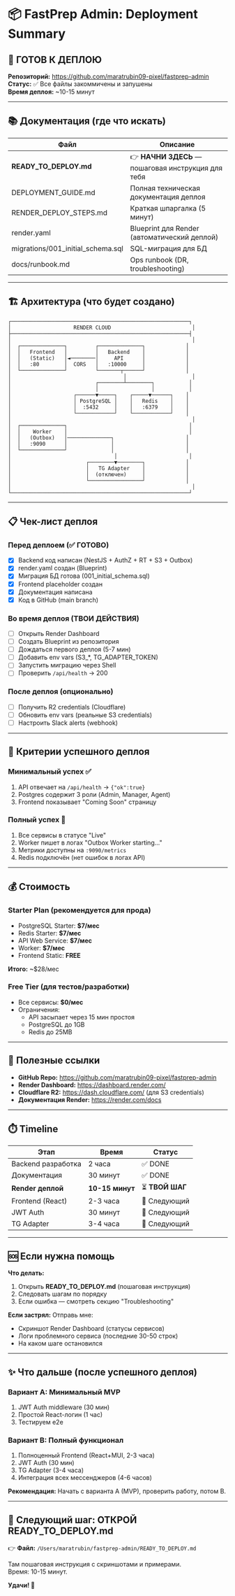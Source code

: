 # 📦 FastPrep Admin: Deployment Summary

## 🎯 ГОТОВ К ДЕПЛОЮ

**Репозиторий:** https://github.com/maratrubin09-pixel/fastprep-admin  
**Статус:** ✅ Все файлы закоммичены и запушены  
**Время деплоя:** ~10-15 минут

---

## 📚 Документация (где что искать)

| Файл | Описание |
|------|----------|
| **READY_TO_DEPLOY.md** | 👉 **НАЧНИ ЗДЕСЬ** — пошаговая инструкция для тебя |
| DEPLOYMENT_GUIDE.md | Полная техническая документация деплоя |
| RENDER_DEPLOY_STEPS.md | Краткая шпаргалка (5 минут) |
| render.yaml | Blueprint для Render (автоматический деплой) |
| migrations/001_initial_schema.sql | SQL-миграция для БД |
| docs/runbook.md | Ops runbook (DR, troubleshooting) |

---

## 🏗️ Архитектура (что будет создано)

```
┌─────────────────────────────────────────────────────────┐
│                    RENDER CLOUD                          │
├─────────────────────────────────────────────────────────┤
│                                                          │
│  ┌──────────────┐         ┌──────────────┐             │
│  │   Frontend   │         │   Backend    │             │
│  │   (Static)   │◄────────│     API      │             │
│  │   :80        │  CORS   │   :10000     │             │
│  └──────────────┘         └───────┬──────┘             │
│                                    │                     │
│                           ┌────────┴────────┐           │
│                           │                 │           │
│                    ┌──────▼─────┐    ┌─────▼──────┐    │
│                    │ PostgreSQL │    │   Redis    │    │
│                    │  :5432     │    │   :6379    │    │
│                    └────────────┘    └────────────┘    │
│                                                          │
│  ┌──────────────┐                                       │
│  │    Worker    │                                       │
│  │   (Outbox)   │──────────────┐                       │
│  │   :9090      │              │                       │
│  └──────────────┘              │                       │
│                                 │                       │
│                        ┌────────▼────────┐             │
│                        │   TG Adapter    │             │
│                        │  (отключен)     │             │
│                        └─────────────────┘             │
│                                                          │
└─────────────────────────────────────────────────────────┘
```

---

## 📋 Чек-лист деплоя

### Перед деплоем (✅ ГОТОВО)
- [x] Backend код написан (NestJS + AuthZ + RT + S3 + Outbox)
- [x] render.yaml создан (Blueprint)
- [x] Миграция БД готова (001_initial_schema.sql)
- [x] Frontend placeholder создан
- [x] Документация написана
- [x] Код в GitHub (main branch)

### Во время деплоя (ТВОИ ДЕЙСТВИЯ)
- [ ] Открыть Render Dashboard
- [ ] Создать Blueprint из репозитория
- [ ] Дождаться первого деплоя (5-7 мин)
- [ ] Добавить env vars (S3_*, TG_ADAPTER_TOKEN)
- [ ] Запустить миграцию через Shell
- [ ] Проверить `/api/health` → 200

### После деплоя (опционально)
- [ ] Получить R2 credentials (Cloudflare)
- [ ] Обновить env vars (реальные S3 credentials)
- [ ] Настроить Slack alerts (webhook)

---

## 🚦 Критерии успешного деплоя

### Минимальный успех ✅
1. API отвечает на `/api/health` → `{"ok":true}`
2. Postgres содержит 3 роли (Admin, Manager, Agent)
3. Frontend показывает "Coming Soon" страницу

### Полный успех 🎉
1. Все сервисы в статусе "Live"
2. Worker пишет в логах "Outbox Worker starting..."
3. Метрики доступны на `:9090/metrics`
4. Redis подключён (нет ошибок в логах API)

---

## 💰 Стоимость

### Starter Plan (рекомендуется для прода)
- PostgreSQL Starter: **$7/мес**
- Redis Starter: **$7/мес**
- API Web Service: **$7/мес**
- Worker: **$7/мес**
- Frontend Static: **FREE**

**Итого:** ~$28/мес

### Free Tier (для тестов/разработки)
- Все сервисы: **$0/мес**
- Ограничения:
  - API засыпает через 15 мин простоя
  - PostgreSQL до 1GB
  - Redis до 25MB

---

## 🔗 Полезные ссылки

- **GitHub Repo:** https://github.com/maratrubin09-pixel/fastprep-admin
- **Render Dashboard:** https://dashboard.render.com/
- **Cloudflare R2:** https://dash.cloudflare.com/ (для S3 credentials)
- **Документация Render:** https://render.com/docs

---

## ⏱️ Timeline

| Этап | Время | Статус |
|------|-------|--------|
| Backend разработка | 2 часа | ✅ DONE |
| Документация | 30 минут | ✅ DONE |
| **Render деплой** | **10-15 минут** | ⏳ **ТВОЙ ШАГ** |
| Frontend (React) | 2-3 часа | 📅 Следующий |
| JWT Auth | 30 минут | 📅 Следующий |
| TG Adapter | 3-4 часа | 📅 Следующий |

---

## 🆘 Если нужна помощь

**Что делать:**
1. Открыть **READY_TO_DEPLOY.md** (пошаговая инструкция)
2. Следовать шагам по порядку
3. Если ошибка — смотреть секцию "Troubleshooting"

**Если застрял:**
Отправь мне:
- Скриншот Render Dashboard (статусы сервисов)
- Логи проблемного сервиса (последние 30-50 строк)
- На каком шаге остановился

---

## ✨ Что дальше (после успешного деплоя)

### Вариант A: Минимальный MVP
1. JWT Auth middleware (30 мин)
2. Простой React-логин (1 час)
3. Тестируем e2e

### Вариант B: Полный функционал
1. Полноценный Frontend (React+MUI, 2-3 часа)
2. JWT Auth (30 мин)
3. TG Adapter (3-4 часа)
4. Интеграция всех мессенджеров (4-6 часов)

**Рекомендация:** Начать с варианта A (MVP), проверить работу, потом B.

---

## 🎯 Следующий шаг: ОТКРОЙ READY_TO_DEPLOY.md

👉 **Файл:** `/Users/maratrubin/fastprep-admin/READY_TO_DEPLOY.md`

Там пошаговая инструкция с скриншотами и примерами.  
Время: 10-15 минут.

**Удачи! 🚀**

